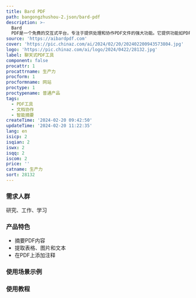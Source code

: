 ```yaml
---
title: Bard PDF
path: bangongzhushou-2.json/bard-pdf
description: >-
  Bard
  PDF是一个免费的交互式平台，专注于提供处理和协作PDF文件的强大功能。它提供功能如PDF内容摘要、表格图片和文本提取、直接在PDF上添加注释等。适用于研究者、专业人士和学生，帮助提高工作效率和学习成果。
source: 'https://aibardpdf.com'
cover: 'https://pic.chinaz.com/ai/2024/02/20/202402200943573804.jpg'
logo: 'https://pic.chinaz.com/ai/logo/2024/0422/28132.jpg'
label: 聊天式PDF工具
component: false
procattr: 1
procattrname: 生产力
procform: 1
procformname: 网站
proctype: 1
proctypename: 普通产品
tags:
  - PDF工具
  - 文档协作
  - 智能摘要
createTime: '2024-02-20 09:42:50'
updateTime: '2024-02-20 11:22:35'
lang: en
isicp: 2
isqian: 2
iswx: 2
isqq: 2
iscom: 2
price: ''
catname: 生产力
sort: 28132
---
```




### 需求人群
研究、工作、学习

### 产品特色
- 摘要PDF内容
- 提取表格、图片和文本
- 在PDF上添加注释

### 使用场景示例


### 使用教程


  
